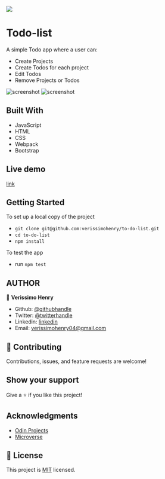 ![](https://img.shields.io/badge/Microverse-blueviolet)

# Todo-list

A simple Todo app where a user can:

- Create Projects
- Create Todos for each project
- Edit Todos
- Remove Projects or Todos

![screenshot]()
![screenshot]()

## Built With

- JavaScript
- HTML
- CSS
- Webpack
- Bootstrap

## Live demo

[link]()

## Getting Started

To set up a local copy of the project

- `git clone git@github.com:verissimohenry/to-do-list.git`
- `cd to-do-list`
- `npm install`

To test the app

- run `npm test`

## AUTHOR

👤 **Verissimo Henry**

- Github: [@githubhandle](https://github.com/verissimohenry)
- Twitter: [@twitterhandle](https://twitter.com/verissimohenry)
- Linkedin: [linkedin](https://www.linkedin.com/in/henry-verissimo-618906167/)
- Email: verissimohenry04@gmail.com

## 🤝 Contributing

Contributions, issues, and feature requests are welcome!

## Show your support

Give a ⭐️ if you like this project!

## Acknowledgments

- [Odin Projects](https://www.theodinproject.com/courses/)
- [Microverse](https://microverse.com)

## 📝 License

This project is [MIT](https://mit-license.org/) licensed.
